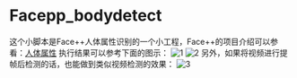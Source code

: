 # Facepp_bodydetect
这个小脚本是Face++人体属性识别的一个小工程，Face++的项目介绍可以参看：[人体属性](https://www.faceplusplus.com.cn/body-attributes/)
执行结果可以参考下面的图示：
![1](https://github.com/lianbo2006/Facepp_bodydetect/blob/master/result_example/1.png)
![2](https://github.com/lianbo2006/Facepp_bodydetect/blob/master/result_example/2.png)
另外，如果将视频进行提帧后检测的话，也能做到类似视频检测的效果：
![3](https://github.com/lianbo2006/Facepp_bodydetect/blob/master/result_example/3.gif)
